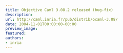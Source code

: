 ```yaml
---
title: Objective Caml 3.08.2 released (bug-fix)
description:
url: http://caml.inria.fr/pub/distrib/ocaml-3.08/
date: 2004-11-01T00:00:00-00:00
preview_image:
featured:
authors:
- inria
---
```



